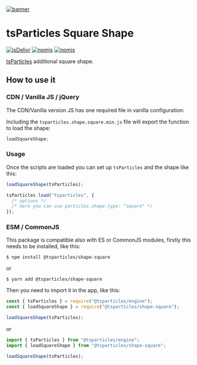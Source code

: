 [![banner](https://particles.js.org/images/banner2.png)](https://particles.js.org)

# tsParticles Square Shape

[![jsDelivr](https://data.jsdelivr.com/v1/package/npm/@tsparticles/shape-square/badge)](https://www.jsdelivr.com/package/npm/@tsparticles/shape-square)
[![npmjs](https://badge.fury.io/js/@tsparticles/shape-square.svg)](https://www.npmjs.com/package/@tsparticles/shape-square)
[![npmjs](https://img.shields.io/npm/dt/@tsparticles/shape-square)](https://www.npmjs.com/package/@tsparticles/shape-square)

[tsParticles](https://github.com/matteobruni/tsparticles) additional square shape.

## How to use it

### CDN / Vanilla JS / jQuery

The CDN/Vanilla version JS has one required file in vanilla configuration:

Including the `tsparticles.shape.square.min.js` file will export the function to load the shape:

```javascript
loadSquareShape;
```

### Usage

Once the scripts are loaded you can set up `tsParticles` and the shape like this:

```javascript
loadSquareShape(tsParticles);

tsParticles.load("tsparticles", {
  /* options */
  /* here you can use particles.shape.type: "square" */
});
```

### ESM / CommonJS

This package is compatible also with ES or CommonJS modules, firstly this needs to be installed, like this:

```shell
$ npm install @tsparticles/shape-square
```

or

```shell
$ yarn add @tsparticles/shape-square
```

Then you need to import it in the app, like this:

```javascript
const { tsParticles } = require("@tsparticles/engine");
const { loadSquareShape } = require("@tsparticles/shape-square");

loadSquareShape(tsParticles);
```

or

```javascript
import { tsParticles } from "@tsparticles/engine";
import { loadSquareShape } from "@tsparticles/shape-square";

loadSquareShape(tsParticles);
```
